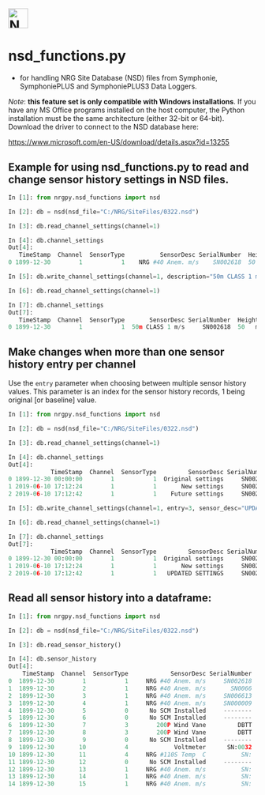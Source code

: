 # <img alt="NRGPy" src="https://www.nrgsystems.com/mysite/images/logo.png?v=3" height="40">

# nsd_functions.py 
- for handling NRG Site Database (NSD) files from Symphonie, SymphoniePLUS and SymphoniePLUS3 Data Loggers.

_Note_: __this feature set is only compatible with Windows installations__. If you have any MS Office programs installed on the host computer, the Python installation must be the same architecture (either 32-bit or 64-bit). Download the driver to connect to the NSD database here:

https://www.microsoft.com/en-US/download/details.aspx?id=13255


## Example for using nsd_functions.py to read and change sensor history settings in NSD files.
``` python
In [1]: from nrgpy.nsd_functions import nsd

In [2]: db = nsd(nsd_file="C:/NRG/SiteFiles/0322.nsd")

In [3]: db.read_channel_settings(channel=1)

In [4]: db.channel_settings
Out[4]: 
   TimeStamp  Channel  SensorType          SensorDesc SerialNumber  Height  ScaleFactor  Offset  PrintPrecision Units SensorDetail SensorNotes
0 1899-12-30        1           1    NRG #40 Anem. m/s    SN002618  50   m        0.766   0.332               1   m/s

In [5]: db.write_channel_settings(channel=1, description="50m CLASS 1 m/s", scale_factor=1, offset=1)

In [6]: db.read_channel_settings(channel=1)

In [7]: db.channel_settings
Out[7]: 
   TimeStamp  Channel  SensorType       SensorDesc SerialNumber  Height  ScaleFactor  Offset  PrintPrecision Units SensorDetail SensorNotes
0 1899-12-30        1           1  50m CLASS 1 m/s     SN002618  50   m          1.0     1.0               1   m/s
```

## Make changes when more than one sensor history entry per channel

Use the ```entry``` parameter when choosing between multiple sensor history values. This parameter is an index for the sensor history records, 1 being original [or baseline] value.

```python
In [1]: from nrgpy.nsd_functions import nsd

In [2]: db = nsd(nsd_file="C:/NRG/SiteFiles/0322.nsd")

In [3]: db.read_channel_settings(channel=1)

In [4]: db.channel_settings
Out[4]: 
            TimeStamp  Channel  SensorType         SensorDesc SerialNumber  Height  ScaleFactor  Offset  PrintPrecision Units SensorDetail SensorNotes
0 1899-12-30 00:00:00        1           1  Original settings     SN002618  50   m        0.765   0.350               1   m/s
1 2019-06-10 17:12:24        1           1       New settings     SN002618  50   m        0.777   0.349               1   m/s
2 2019-06-10 17:12:42        1           1    Future settings     SN002618  50   m        1.000   1.000               1   m/s

In [5]: db.write_channel_settings(channel=1, entry=3, sensor_desc="UPDATED SETTINGS", scale_factor=100)

In [6]: db.read_channel_settings(channel=1)

In [7]: db.channel_settings
Out[7]: 
            TimeStamp  Channel  SensorType         SensorDesc SerialNumber  Height  ScaleFactor  Offset  PrintPrecision Units SensorDetail SensorNotes
0 1899-12-30 00:00:00        1           1  Original settings     SN002618  50   m        0.765   0.350               1   m/s
1 2019-06-10 17:12:24        1           1       New settings     SN002618  50   m        0.777   0.349               1   m/s
2 2019-06-10 17:12:42        1           1   UPDATED SETTINGS     SN002618  50   m      100.000   1.000               1   m/s

```


## Read all sensor history into a dataframe:

```python
In [1]: from nrgpy.nsd_functions import nsd

In [2]: db = nsd(nsd_file="C:/NRG/SiteFiles/0322.nsd")

In [3]: db.read_sensor_history()

In [4]: db.sensor_history
Out[4]: 
    TimeStamp  Channel  SensorType            SensorDesc SerialNumber  Height  ScaleFactor   Offset  PrintPrecision  Units SensorDetail SensorNotes
0  1899-12-30        1           1     NRG #40 Anem. m/s     SN002618  50   m        1.000    1.000               1    m/s
1  1899-12-30        2           1     NRG #40 Anem. m/s       SN0066  50   m        0.759    0.365               1    m/s
2  1899-12-30        3           1     NRG #40 Anem. m/s     SN006613  22   m        0.758    0.386               1    m/s
3  1899-12-30        4           1     NRG #40 Anem. m/s     SN000009  22   m        0.762    0.370               1    m/s
4  1899-12-30        5           0      No SCM Installed     --------  ------        0.000    0.000               0  -----
5  1899-12-30        6           0      No SCM Installed     --------  ------        0.000    0.000               0  -----
6  1899-12-30        7           3        200P Wind Vane         DBTT  46   m        0.351  305.000               0    deg
7  1899-12-30        8           3        200P Wind Vane         DBTT  20   m        0.351  305.000               0    deg
8  1899-12-30        9           0      No SCM Installed     --------  ------        0.000    0.000               0  -----
9  1899-12-30       10           4             Voltmeter      SN:0032  3    m        0.021    0.000               1      v
10 1899-12-30       11           4     NRG #110S Temp  C          SN:       0        0.136  -86.381               1      C
11 1899-12-30       12           0      No SCM Installed     --------  ------        0.000    0.000               0  -----
12 1899-12-30       13           1     NRG #40 Anem. m/s          SN:       m        0.765    0.350               1    m/s
13 1899-12-30       14           1     NRG #40 Anem. m/s          SN:       m        0.765    0.350               1    m/s
14 1899-12-30       15           1     NRG #40 Anem. m/s          SN:       m        0.765    0.350               1    m/s

```